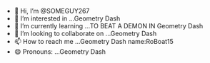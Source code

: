 - 👋 Hi, I’m @SOMEGUY267
- 👀 I’m interested in ...Geometry Dash
- 🌱 I’m currently learning ...TO BEAT A DEMON IN Geometry Dash
- 💞️ I’m looking to collaborate on ...Geometry Dash
- 📫 How to reach me ...Geometry Dash name:RoBoat15
- 😄 Pronouns: ...Geometry Dash

<!---
SOMEGUY267/SOMEGUY267 is a ✨ special ✨ repository because its `README.md` (this file) appears on your GitHub profile.
You can click the Preview link to take a look at your changes.
--->
